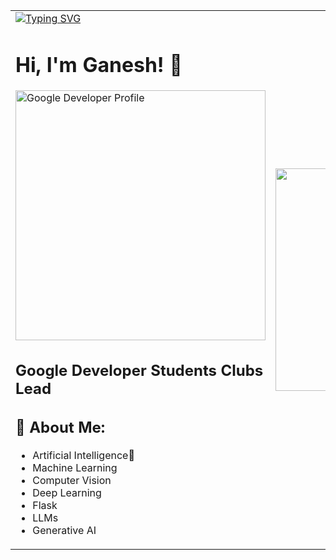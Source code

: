<table>
  <tr>
    <td>
      <a href="https://git.io/typing-svg">
        <img src="https://readme-typing-svg.herokuapp.com?font=Fira+Code&pause=1000&color=00F7F4&random=false&width=435&lines=Hi+Welcome+to+my+Account.." alt="Typing SVG">
      </a>
      <h1>Hi, I'm Ganesh! 👋</h1>
      <a href="https://developers.google.com/profile/u/ganeshkharde1">
<img src='https://www.gstatic.com/devrel-devsite/prod/v50a9748f336f0601961fb23638b43fbbc8f87f50f5f0aa83e2751247a72fbd3b/developers/images/lockup-new.svg' alt="Google Developer Profile" style="width: 400px;"/>
      </a>

<p>
      <h2>Google Developer Students Clubs Lead</h2>
</p>
      <h2>💫 About Me:</h2>
      <ul>
        <li>Artificial Intelligence🚀</li>
        <li>Machine Learning</li>
        <li>Computer Vision</li>
        <li>Deep Learning</li>
        <li>Flask</li>
        <li>LLMs</li>
        <li>Generative AI</li>
      </ul>


     

  
      
 <p>
    <td>
      <p align="center">
        <a href="https://app.daily.dev/ganeshkharde1">
          <img src="https://api.daily.dev/devcards/v2/CO6sPLP2aixSQxC8e5tMQ.png?type=default&r=34k" width="356" alt="Ganesh kharde's Dev Card"/>
        </a>
      </p>
    </td>
  </p>
  </tr>
</table>
